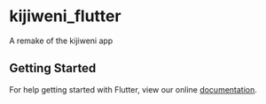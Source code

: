 # kijiweni_flutter

A remake of the kijiweni app

## Getting Started

For help getting started with Flutter, view our online
[documentation](https://flutter.io/).
